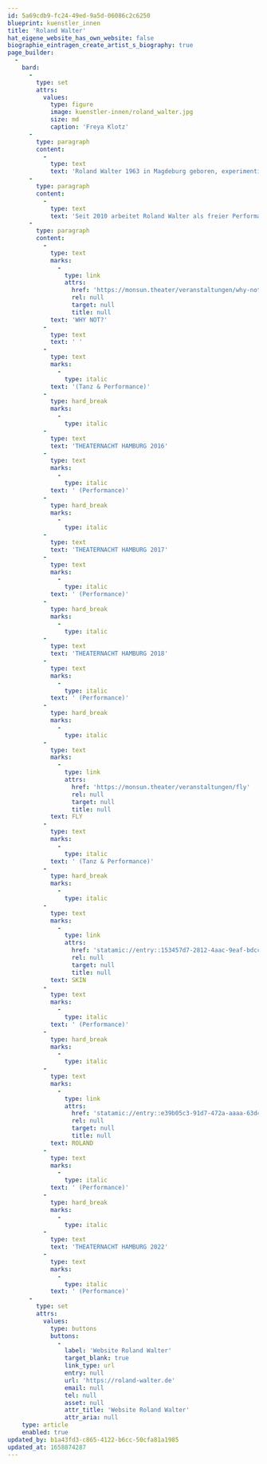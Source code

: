```yaml
---
id: 5a69cdb9-fc24-49ed-9a5d-06086c2c6250
blueprint: kuenstler_innen
title: 'Roland Walter'
hat_eigene_website_has_own_website: false
biographie_eintragen_create_artist_s_biography: true
page_builder:
  -
    bard:
      -
        type: set
        attrs:
          values:
            type: figure
            image: kuenstler-innen/roland_walter.jpg
            size: md
            caption: 'Freya Klotz'
      -
        type: paragraph
        content:
          -
            type: text
            text: 'Roland Walter 1963 in Magdeburg geboren, experimentiert mit seinem Körper und mit seiner Behinderung und zeigt, dass auch Menschen mit diesem Schicksal ein kreatives Leben haben können. In seinen Performances kann man ihm bei der Entdeckung zusehen, die immer wieder von neuem ein Kampf ist gegen die Behinderung und für das aktive Leben. Einen Kampf gegen Ausgrenzung und für Freiheit.'
      -
        type: paragraph
        content:
          -
            type: text
            text: 'Seit 2010 arbeitet Roland Walter als freier Performancekünstler, Tänzer und Choreograph. Er veranstaltet mit verschiedenen internationalen Künstlern Performances.'
      -
        type: paragraph
        content:
          -
            type: text
            marks:
              -
                type: link
                attrs:
                  href: 'https://monsun.theater/veranstaltungen/why-not'
                  rel: null
                  target: null
                  title: null
            text: 'WHY NOT?'
          -
            type: text
            text: ' '
          -
            type: text
            marks:
              -
                type: italic
            text: '(Tanz & Performance)'
          -
            type: hard_break
            marks:
              -
                type: italic
          -
            type: text
            text: 'THEATERNACHT HAMBURG 2016'
          -
            type: text
            marks:
              -
                type: italic
            text: ' (Performance)'
          -
            type: hard_break
            marks:
              -
                type: italic
          -
            type: text
            text: 'THEATERNACHT HAMBURG 2017'
          -
            type: text
            marks:
              -
                type: italic
            text: ' (Performance)'
          -
            type: hard_break
            marks:
              -
                type: italic
          -
            type: text
            text: 'THEATERNACHT HAMBURG 2018'
          -
            type: text
            marks:
              -
                type: italic
            text: ' (Performance)'
          -
            type: hard_break
            marks:
              -
                type: italic
          -
            type: text
            marks:
              -
                type: link
                attrs:
                  href: 'https://monsun.theater/veranstaltungen/fly'
                  rel: null
                  target: null
                  title: null
            text: FLY
          -
            type: text
            marks:
              -
                type: italic
            text: ' (Tanz & Performance)'
          -
            type: hard_break
            marks:
              -
                type: italic
          -
            type: text
            marks:
              -
                type: link
                attrs:
                  href: 'statamic://entry::153457d7-2812-4aac-9eaf-bdcca26c747d'
                  rel: null
                  target: null
                  title: null
            text: SKIN
          -
            type: text
            marks:
              -
                type: italic
            text: ' (Performance)'
          -
            type: hard_break
            marks:
              -
                type: italic
          -
            type: text
            marks:
              -
                type: link
                attrs:
                  href: 'statamic://entry::e39b05c3-91d7-472a-aaaa-63d4942953d3'
                  rel: null
                  target: null
                  title: null
            text: ROLAND
          -
            type: text
            marks:
              -
                type: italic
            text: ' (Performance)'
          -
            type: hard_break
            marks:
              -
                type: italic
          -
            type: text
            text: 'THEATERNACHT HAMBURG 2022'
          -
            type: text
            marks:
              -
                type: italic
            text: ' (Performance)'
      -
        type: set
        attrs:
          values:
            type: buttons
            buttons:
              -
                label: 'Website Roland Walter'
                target_blank: true
                link_type: url
                entry: null
                url: 'https://roland-walter.de'
                email: null
                tel: null
                asset: null
                attr_title: 'Website Roland Walter'
                attr_aria: null
    type: article
    enabled: true
updated_by: b1a43fd3-c865-4122-b6cc-50cfa81a1985
updated_at: 1658874287
---
```

